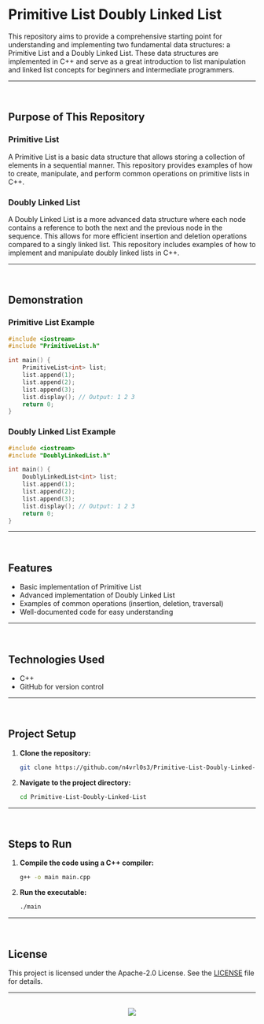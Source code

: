 # Primitive List Doubly Linked List

This repository aims to provide a comprehensive starting point for understanding and implementing two fundamental data structures: a Primitive List and a Doubly Linked List. These data structures are implemented in C++ and serve as a great introduction to list manipulation and linked list concepts for beginners and intermediate programmers.

<hr><br>

## Purpose of This Repository

### Primitive List

A Primitive List is a basic data structure that allows storing a collection of elements in a sequential manner. This repository provides examples of how to create, manipulate, and perform common operations on primitive lists in C++.

### Doubly Linked List

A Doubly Linked List is a more advanced data structure where each node contains a reference to both the next and the previous node in the sequence. This allows for more efficient insertion and deletion operations compared to a singly linked list. This repository includes examples of how to implement and manipulate doubly linked lists in C++.

<hr><br>

## Demonstration

### Primitive List Example

```cpp
#include <iostream>
#include "PrimitiveList.h"

int main() {
    PrimitiveList<int> list;
    list.append(1);
    list.append(2);
    list.append(3);
    list.display(); // Output: 1 2 3
    return 0;
}
```

### Doubly Linked List Example

```cpp
#include <iostream>
#include "DoublyLinkedList.h"

int main() {
    DoublyLinkedList<int> list;
    list.append(1);
    list.append(2);
    list.append(3);
    list.display(); // Output: 1 2 3
    return 0;
}
```

<hr><br>

## Features

- Basic implementation of Primitive List
- Advanced implementation of Doubly Linked List
- Examples of common operations (insertion, deletion, traversal)
- Well-documented code for easy understanding

<hr><br>

## Technologies Used

- C++
- GitHub for version control

<hr><br>

## Project Setup

1. **Clone the repository:**
   ```bash
   git clone https://github.com/n4vrl0s3/Primitive-List-Doubly-Linked-List.git
   ```
2. **Navigate to the project directory:**
   ```bash
   cd Primitive-List-Doubly-Linked-List
   ```

<hr><br>

## Steps to Run

1. **Compile the code using a C++ compiler:**
   ```bash
   g++ -o main main.cpp
   ```
2. **Run the executable:**
   ```bash
   ./main
   ```

<hr><br>

## License

This project is licensed under the Apache-2.0 License. See the [LICENSE](LICENSE) file for details.

<hr><br>

<div align="center">
   <a href="https://www.instagram.com/n4vrl0s3/">
      <img src="https://capsule-render.vercel.app/api?type=waving&height=200&color=100:393E46,20:F7F7F7&section=footer&reversal=false&textBg=false&fontAlignY=50&descAlign=48&descAlignY=59"/>
   </a>
</div>
